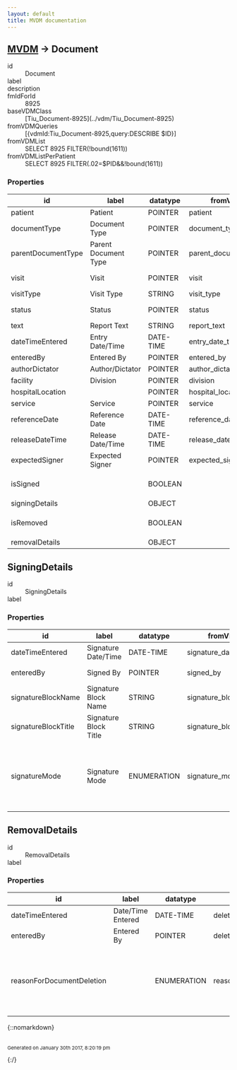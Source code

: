 ```yaml
---
layout: default
title: MVDM documentation
---
```


## [MVDM](TableOfContent.md) &#8594; Document 

<dl>
<dt>id</dt><dd>Document</dd>
<dt>label</dt><dd></dd>
<dt>description</dt><dd></dd>
<dt>fmIdForId</dt><dd>8925</dd>
<dt>baseVDMClass</dt><dd>[Tiu_Document-8925](../vdm/Tiu_Document-8925)</dd>
<dt>fromVDMQueries</dt><dd>[{vdmId:Tiu_Document-8925,query:DESCRIBE $ID}]</dd>
<dt>fromVDMList</dt><dd>SELECT 8925 FILTER(!bound(1611))</dd>
<dt>fromVDMListPerPatient</dt><dd>SELECT 8925 FILTER(.02=$PID&&!bound(1611))</dd>
</dl>

### Properties

| id | label | datatype | fromVDM | default | range | attributes | 
| --- | --- | --- | --- | --- | --- | --- | 
| patient | Patient | POINTER | patient |  | Patient_IHS-9000001 | REQUIRED | 
| documentType | Document Type | POINTER | document_type |  | Tiu_Document_Definition-8925_1 | REQUIRED | 
| parentDocumentType | Parent Document Type | POINTER | parent_document_type |  | Tiu_Document_Definition-8925_1 |  | 
| visit | Visit | POINTER | visit |  | Visit-9000010 | REQUIRED, INDEXED | 
| visitType | Visit Type | STRING | visit_type |  |  | CREATE | 
| status | Status | POINTER | status | {id:8925_6-5,label:UNSIGNED} | Tiu_Status-8925_6 |  | 
| text | Report Text | STRING | report_text |  |  | REQUIRED | 
| dateTimeEntered | Entry Date/Time | DATE-TIME | entry_date_time | $NOW |  |  | 
| enteredBy | Entered By | POINTER | entered_by | $USERID |  |  | 
| authorDictator | Author/Dictator | POINTER | author_dictator | $USERID | New_Person-200 | INDEXED | 
| facility | Division | POINTER | division | $FACILITYID | Institution-4 |  | 
| hospitalLocation |  | POINTER | hospital_location |  | Hospital_Location-44 |  | 
| service | Service | POINTER | service |  | Service_Section-49 |  | 
| referenceDate | Reference Date | DATE-TIME | reference_date | $NOW |  |  | 
| releaseDateTime | Release Date/Time | DATE-TIME | release_date_time | $NOW |  |  | 
| expectedSigner | Expected Signer | POINTER | expected_signer | $USERID | New_Person-200 |  | 
| isSigned |  | BOOLEAN |  |  | {::nomarkdown}<dl></dl>{:/} |  | 
| signingDetails |  | OBJECT |  |  | [SigningDetails](#signingdetails)  |  | 
| isRemoved |  | BOOLEAN |  |  | {::nomarkdown}<dl></dl>{:/} |  | 
| removalDetails |  | OBJECT |  |  | [RemovalDetails](#removaldetails)  |  | 

## SigningDetails 

<dl>
<dt>id</dt><dd>SigningDetails</dd>
<dt>label</dt><dd></dd>
</dl>

### Properties

| id | label | datatype | fromVDM | default | range | attributes | 
| --- | --- | --- | --- | --- | --- | --- | 
| dateTimeEntered | Signature Date/Time | DATE-TIME | signature_date_time |  |  |  | 
| enteredBy | Signed By | POINTER | signed_by |  | New_Person-200 |  | 
| signatureBlockName | Signature Block Name | STRING | signature_block_name |  |  |  | 
| signatureBlockTitle | Signature Block Title | STRING | signature_block_title |  |  |  | 
| signatureMode | Signature Mode | ENUMERATION | signature_mode |  | {::nomarkdown}<dl><dt>electronic</dt><dd>0</dd><dt>chart</dt><dd>1</dd></dl>{:/} |  | 

## RemovalDetails 

<dl>
<dt>id</dt><dd>RemovalDetails</dd>
<dt>label</dt><dd></dd>
</dl>

### Properties

| id | label | datatype | fromVDM | default | range | attributes | 
| --- | --- | --- | --- | --- | --- | --- | 
| dateTimeEntered | Date/Time Entered | DATE-TIME | deletion_date |  |  |  | 
| enteredBy | Entered By | POINTER | deleted_by |  |  |  | 
| reasonForDocumentDeletion |  | ENUMERATION | reason_for_deletion |  | {::nomarkdown}<dl><dt>privacy act</dt><dd>0</dd><dt>administrative</dt><dd>1</dd></dl>{:/} |  | 

{::nomarkdown} <br/><br/><p style="font-size: 11px">Generated on January 30th 2017, 8:20:19 pm</p>{:/}